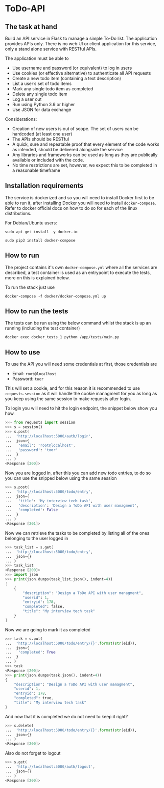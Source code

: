 # ToDo-API

## The task at hand

Build an API service in Flask to manage a simple To-Do list.
The application provides APIs only. There is no web UI or client application for this service, only a stand alone service with RESTful APIs.

The application must be able to

 - Use username and password (or equivalent) to log in users
 - Use cookies (or effective alternative) to authenticate all API requests
 - Create a new todo item (containing a text description)
 - List a user’s set of todo items
 - Mark any single todo item as completed
 - Delete any single todo item
 - Log a user out
 - Run using Python 3.6 or higher
 - Use JSON for data exchange

Considerations:
 - Creation of new users is out of scope.  The set of users can be hardcoded (at least one user)
 - The APIs should be RESTful
 - A quick, sure and repeatable proof that every element of the code works as intended, should be delivered alongside the service
 - Any libraries and frameworks can be used as long as they are publically available or included with the code.
 - No time restrictions are set, however, we expect this to be completed in a reasonable timeframe


## Installation requirements

The service is dockerized and so you will need to install Docker first to be able to run it, after installing Docker you will need to install `docker-compose`. Refer to docker official docs on how to do so for each of the linux distributions.

For Debian/Ubuntu users:

`sudo apt-get install -y docker.io`

`sudo pip3 install docker-compose`

## How to run

The project contains it's own `docker-compose.yml` where all the services are described, a test container is used as an entrypoint to execute the tests, more on this is explained below.

To run the stack just use

`docker-compose -f docker/docker-compose.yml up`


## How to run the tests

The tests can be run using the below command whilst the stack is up an running (including the test container)

`docker exec docker_tests_1 python /app/tests/main.py`


## How to use

To use the API you will need some credentials at first, those credentials are

- Email: `root@localhost`
- Password: `toor`

This will set a cookie, and for this reason it is recommended to use `requests.session` as it will handle the cookie managment for you as long as you keep using the same session to make requests after login.

To login you will need to hit the login endpoint, the snippet below show you how.

```python
>>> from requests import session
>>> s = session()
>>> s.post(
...  'http://localhost:5000/auth/login',
...  json={
...   'email': 'root@localhost',
...   'password': 'toor'
...  }
... )
<Response [200]>
```

Now you are logged in, after this you can add new todo entries, to do so you can use the snipped below using the same session

```python
>>> s.post(
...  'http://localhost:5000/todo/entry',
...  json={
...   'title': 'My interview tech task',
...   'description': 'Design a ToDo API with user managment',
...   'completed': False
...  }
... )
<Response [201]>
```

Now we can retrieve the tasks to be completed by listing all of the ones belonging to the user logged in

```python
>>> task_list = s.get(
...  'http://localhost:5000/todo/entry',
...  json={}
... )
>>> task_list
<Response [200]>
>>> import json
>>> print(json.dumps(task_list.json(), indent=4))
[
    {
        "description": "Design a ToDo API with user managment",
        "userid": 1,
        "entryid": 178,
        "completed": false,
        "title": "My interview tech task"
    }
]
```

Now we are going to mark it as completed

```python
>>> task = s.put(
...  'http://localhost:5000/todo/entry/{}'.format(str(eid)),
...  json={
...   'completed': True
...  }
... )
>>> task
<Response [200]>
>>> print(json.dumps(task.json(), indent=4))
{
    "description": "Design a ToDo API with user managment",
    "userid": 1,
    "entryid": 178,
    "completed": true,
    "title": "My interview tech task"
}
```

And now that it is completed we do not need to keep it right?

```python
>>> s.delete(
...  'http://localhost:5000/todo/entry/{}'.format(str(eid)),
...  json={}
... )
<Response [200]>
```

Also do not forget to logout


```python
>>> s.get(
...  'http://localhost:5000/auth/logout',
...  json={}
... )
<Response [200]>
```
